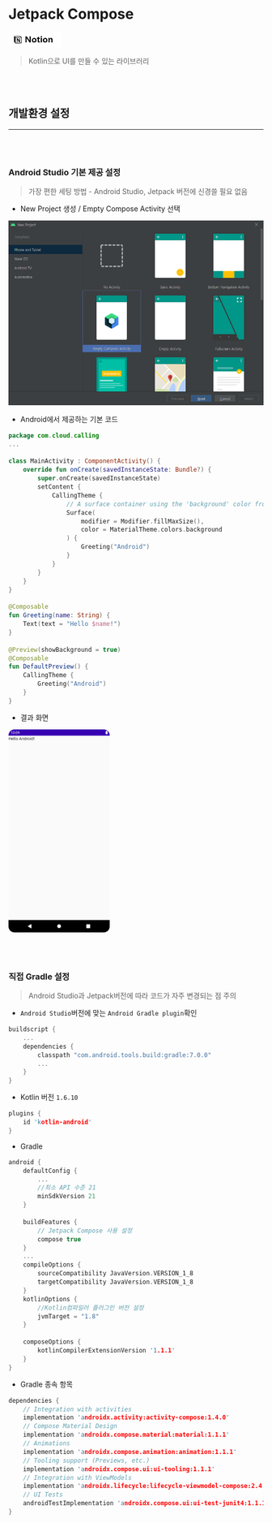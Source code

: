 # Jetpack Compose
<a href="https://haneul.oopy.io/jetpackcompose" target="_blank"><img src="../../../img/notion.png"></a>
> Kotlin으로 UI를 만들 수 있는 라이브러리



<br><br>


## 개발환경 설정  
-----
<br><br>
### Android Studio 기본 제공 설정
> 가장 편한 세팅 방법 - Android Studio, Jetpack 버전에 신경쓸 필요 없음

* New Project 생성 / Empty Compose Activity 선택

<img src="./img/create-new-project.png" style="width:600px">

* Android에서 제공하는 기본 코드
```Kotlin
package com.cloud.calling
...

class MainActivity : ComponentActivity() {
    override fun onCreate(savedInstanceState: Bundle?) {
        super.onCreate(savedInstanceState)
        setContent {
            CallingTheme {
                // A surface container using the 'background' color from the theme
                Surface(
                    modifier = Modifier.fillMaxSize(),
                    color = MaterialTheme.colors.background
                ) {
                    Greeting("Android")
                }
            }
        }
    }
}

@Composable
fun Greeting(name: String) {
    Text(text = "Hello $name!")
}

@Preview(showBackground = true)
@Composable
fun DefaultPreview() {
    CallingTheme {
        Greeting("Android")
    }
}
```
* 결과 화면

<img src="./img/result-screen.png" style="width:200px">


<br><br>


### 직접 Gradle 설정
> Android Studio과 Jetpack버전에 따라 코드가 자주 변경되는 점 주의

* `Android Studio`버전에 맞는 `Android Gradle plugin`확인
```C
buildscript {
    ...
    dependencies {
        classpath "com.android.tools.build:gradle:7.0.0"
        ...
    }
}
```
* Kotlin 버전 `1.6.10`
```C
plugins {
    id 'kotlin-android'
}
```
* Gradle
```C
android {
    defaultConfig {
        ...
		//최소 API 수준 21
        minSdkVersion 21  
    }

    buildFeatures {
        // Jetpack Compose 사용 설정
        compose true
    }
    ...
    compileOptions {
        sourceCompatibility JavaVersion.VERSION_1_8
        targetCompatibility JavaVersion.VERSION_1_8
    }
    kotlinOptions {
		//Kotlin컴파일러 플러그인 버전 설정
        jvmTarget = "1.8"
    }

    composeOptions {
        kotlinCompilerExtensionVersion '1.1.1'
    }
}
```
* Gradle 종속 항목
```C
dependencies {
    // Integration with activities
    implementation 'androidx.activity:activity-compose:1.4.0'
    // Compose Material Design
    implementation 'androidx.compose.material:material:1.1.1'
    // Animations
    implementation 'androidx.compose.animation:animation:1.1.1'
    // Tooling support (Previews, etc.)
    implementation 'androidx.compose.ui:ui-tooling:1.1.1'
    // Integration with ViewModels
    implementation 'androidx.lifecycle:lifecycle-viewmodel-compose:2.4.1'
    // UI Tests
    androidTestImplementation 'androidx.compose.ui:ui-test-junit4:1.1.1'
}
```